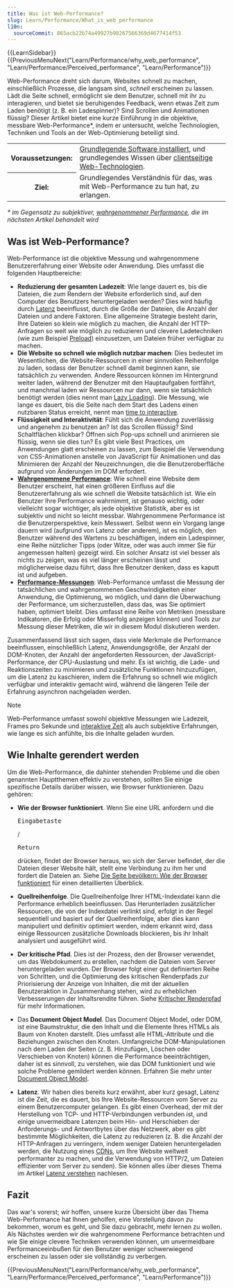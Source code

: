 ```yaml
---
title: Was ist Web-Performance?
slug: Learn/Performance/What_is_web_performance
l10n:
  sourceCommit: 865acb22b74a49927b98267566369d4677414f53
---
```


{{LearnSidebar}}{{PreviousMenuNext("Learn/Performance/why_web_performance", "Learn/Performance/Perceived_performance", "Learn/Performance")}}

Web-Performance dreht sich darum, Websites schnell zu machen, einschließlich Prozesse, die langsam sind, _schnell_ erscheinen zu lassen. Lädt die Seite schnell, ermöglicht sie dem Benutzer, schnell mit ihr zu interagieren, und bietet sie beruhigendes Feedback, wenn etwas Zeit zum Laden benötigt (z. B. ein Ladespinner)? Sind Scrollen und Animationen flüssig? Dieser Artikel bietet eine kurze Einführung in die objektive, messbare Web-Performance\*, indem er untersucht, welche Technologien, Techniken und Tools an der Web-Optimierung beteiligt sind.

<table>
  <tbody>
    <tr>
      <th scope="row">Voraussetzungen:</th>
      <td>
        <a
          href="/de/docs/Learn/Getting_started_with_the_web/Installing_basic_software"
          >Grundlegende Software installiert</a
        >, und grundlegendes Wissen über
        <a href="/de/docs/Learn/Getting_started_with_the_web"
          >clientseitige Web-Technologien</a
        >.
      </td>
    </tr>
    <tr>
      <th scope="row">Ziel:</th>
      <td>
        Grundlegendes Verständnis für das, was mit Web-Performance zu tun hat, zu erlangen.
      </td>
    </tr>
  </tbody>
</table>

_\* im Gegensatz zu subjektiver, [wahrgenommener Performance](/de/docs/Learn/Performance/Perceived_performance), die im nächsten Artikel behandelt wird_

## Was ist Web-Performance?

Web-Performance ist die objektive Messung und wahrgenommene Benutzererfahrung einer Website oder Anwendung. Dies umfasst die folgenden Hauptbereiche:

- **Reduzierung der gesamten Ladezeit**: Wie lange dauert es, bis die Dateien, die zum Rendern der Website erforderlich sind, auf den Computer des Benutzers heruntergeladen werden? Dies wird häufig durch [Latenz](/de/docs/Web/Performance/Understanding_latency) beeinflusst, durch die Größe der Dateien, die Anzahl der Dateien und andere Faktoren. Eine allgemeine Strategie besteht darin, Ihre Dateien so klein wie möglich zu machen, die Anzahl der HTTP-Anfragen so weit wie möglich zu reduzieren und clevere Ladetechniken (wie zum Beispiel [Preload](/de/docs/Web/HTML/Attributes/rel/preload)) einzusetzen, um Dateien früher verfügbar zu machen.
- **Die Website so schnell wie möglich nutzbar machen**: Dies bedeutet im Wesentlichen, die Website-Ressourcen in einer sinnvollen Reihenfolge zu laden, sodass der Benutzer schnell damit beginnen kann, sie tatsächlich zu verwenden. Andere Ressourcen können im Hintergrund weiter laden, während der Benutzer mit den Hauptaufgaben fortfährt, und manchmal laden wir Ressourcen nur dann, wenn sie tatsächlich benötigt werden (dies nennt man [Lazy Loading](/de/docs/Web/Performance/Lazy_loading)). Die Messung, wie lange es dauert, bis die Seite nach dem Start des Ladens einen nutzbaren Status erreicht, nennt man [time to interactive](/de/docs/Glossary/Time_to_interactive).
- **Flüssigkeit und Interaktivität**: Fühlt sich die Anwendung zuverlässig und angenehm zu benutzen an? Ist das Scrollen flüssig? Sind Schaltflächen klickbar? Öffnen sich Pop-ups schnell und animieren sie flüssig, wenn sie dies tun? Es gibt viele Best Practices, um Anwendungen glatt erscheinen zu lassen, zum Beispiel die Verwendung von CSS-Animationen anstelle von JavaScript für Animationen und das Minimieren der Anzahl der Neuzeichnungen, die die Benutzeroberfläche aufgrund von Änderungen im DOM erfordert.
- **[Wahrgenommene Performance](/de/docs/Learn/Performance/Perceived_performance)**: Wie schnell eine Website dem Benutzer erscheint, hat einen größeren Einfluss auf die Benutzererfahrung als wie schnell die Website tatsächlich ist. Wie ein Benutzer Ihre Performance wahrnimmt, ist genauso wichtig, oder vielleicht sogar wichtiger, als jede objektive Statistik, aber es ist subjektiv und nicht so leicht messbar. Wahrgenommene Performance ist die Benutzerperspektive, kein Messwert. Selbst wenn ein Vorgang lange dauern wird (aufgrund von Latenz oder anderem), ist es möglich, den Benutzer während des Wartens zu beschäftigen, indem ein Ladespinner, eine Reihe nützlicher Tipps (oder Witze, oder was auch immer Sie für angemessen halten) gezeigt wird. Ein solcher Ansatz ist viel besser als nichts zu zeigen, was es viel länger erscheinen lässt und möglicherweise dazu führt, dass Ihre Benutzer denken, dass es kaputt ist und aufgeben.
- **[Performance-Messungen](/de/docs/Learn/Performance/Measuring_performance)**: Web-Performance umfasst die Messung der tatsächlichen und wahrgenommenen Geschwindigkeiten einer Anwendung, die Optimierung, wo möglich, und dann die Überwachung der Performance, um sicherzustellen, dass das, was Sie optimiert haben, optimiert bleibt. Dies umfasst eine Reihe von Metriken (messbare Indikatoren, die Erfolg oder Misserfolg anzeigen können) und Tools zur Messung dieser Metriken, die wir in diesem Modul diskutieren werden.

Zusammenfassend lässt sich sagen, dass viele Merkmale die Performance beeinflussen, einschließlich Latenz, Anwendungsgröße, der Anzahl der DOM-Knoten, der Anzahl der angeforderten Ressourcen, der JavaScript-Performance, der CPU-Auslastung und mehr. Es ist wichtig, die Lade- und Reaktionszeiten zu minimieren und zusätzliche Funktionen hinzuzufügen, um die Latenz zu kaschieren, indem die Erfahrung so schnell wie möglich verfügbar und interaktiv gemacht wird, während die längeren Teile der Erfahrung asynchron nachgeladen werden.

> [!NOTE]
> Web-Performance umfasst sowohl objektive Messungen wie Ladezeit, Frames pro Sekunde und [interaktive Zeit](/de/docs/Glossary/Time_to_interactive) als auch subjektive Erfahrungen, wie lange es sich anfühlte, bis die Inhalte geladen wurden.

## Wie Inhalte gerendert werden

Um die Web-Performance, die dahinter stehenden Probleme und die oben genannten Hauptthemen effektiv zu verstehen, sollten Sie einige spezifische Details darüber wissen, wie Browser funktionieren. Dazu gehören:

- **Wie der Browser funktioniert**. Wenn Sie eine URL anfordern und die

  <kbd>Eingabetaste</kbd>

  /

  <kbd>Return</kbd>

  drücken, findet der Browser heraus, wo sich der Server befindet, der die Dateien dieser Website hält, stellt eine Verbindung zu ihm her und fordert die Dateien an. Siehe [Die Seite bevölkern: Wie der Browser funktioniert](/de/docs/Web/Performance/How_browsers_work) für einen detaillierten Überblick.

- **Quellreihenfolge**. Die Quellreihenfolge Ihrer HTML-Indexdatei kann die Performance erheblich beeinflussen. Das Herunterladen zusätzlicher Ressourcen, die von der Indexdatei verlinkt sind, erfolgt in der Regel sequentiell und basiert auf der Quellreihenfolge, aber dies kann manipuliert und definitiv optimiert werden, indem erkannt wird, dass einige Ressourcen zusätzliche Downloads blockieren, bis ihr Inhalt analysiert und ausgeführt wird.
- **Der kritische Pfad**. Dies ist der Prozess, den der Browser verwendet, um das Webdokument zu erstellen, nachdem die Dateien vom Server heruntergeladen wurden. Der Browser folgt einer gut definierten Reihe von Schritten, und die Optimierung des kritischen Renderpfads zur Priorisierung der Anzeige von Inhalten, die mit der aktuellen Benutzeraktion in Zusammenhang stehen, wird zu erheblichen Verbesserungen der Inhaltsrendite führen. Siehe [Kritischer Renderpfad](/de/docs/Web/Performance/Critical_rendering_path) für mehr Informationen.
- Das **Document Object Model**. Das Document Object Model, oder DOM, ist eine Baumstruktur, die den Inhalt und die Elemente Ihres HTMLs als Baum von Knoten darstellt. Dies umfasst alle HTML-Attribute und die Beziehungen zwischen den Knoten. Umfangreiche DOM-Manipulationen nach dem Laden der Seiten (z. B. Hinzufügen, Löschen oder Verschieben von Knoten) können die Performance beeinträchtigen, daher ist es sinnvoll, zu verstehen, wie das DOM funktioniert und wie solche Probleme gemildert werden können. Erfahren Sie mehr unter [Document Object Model](/de/docs/Web/API/Document_Object_Model).
- **Latenz**. Wir haben dies bereits kurz erwähnt, aber kurz gesagt, Latenz ist die Zeit, die es dauert, bis Ihre Website-Ressourcen vom Server zu einem Benutzercomputer gelangen. Es gibt einen Overhead, der mit der Herstellung von TCP- und HTTP-Verbindungen verbunden ist, und einige unvermeidbare Latenzen beim Hin- und Herschieben der Anforderungs- und Antwortbytes über das Netzwerk, aber es gibt bestimmte Möglichkeiten, die Latenz zu reduzieren (z. B. die Anzahl der HTTP-Anfragen zu verringern, indem weniger Dateien heruntergeladen werden, die Nutzung eines [CDNs](/de/docs/Glossary/CDN), um Ihre Website weltweit performanter zu machen, und die Verwendung von HTTP/2, um Dateien effizienter vom Server zu senden). Sie können alles über dieses Thema im Artikel [Latenz verstehen](/de/docs/Web/Performance/Understanding_latency) nachlesen.

## Fazit

Das war's vorerst; wir hoffen, unsere kurze Übersicht über das Thema Web-Performance hat Ihnen geholfen, eine Vorstellung davon zu bekommen, worum es geht, und Sie dazu gebracht, mehr lernen zu wollen. Als Nächstes werden wir die wahrgenommene Performance betrachten und wie Sie einige clevere Techniken verwenden können, um unvermeidbare Performanceeinbußen für den Benutzer weniger schwerwiegend erscheinen zu lassen oder sie vollständig zu verbergen.

{{PreviousMenuNext("Learn/Performance/why_web_performance", "Learn/Performance/Perceived_performance", "Learn/Performance")}}
